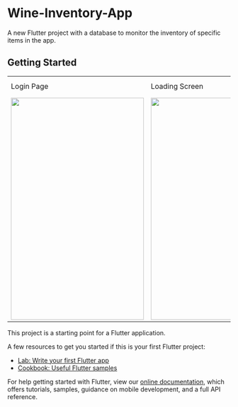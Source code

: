 # Wine-Inventory-App

A new Flutter project with a database to monitor the inventory of specific items in the app.

## Getting Started

<table>
  <tr>
    <td>Login Page</td>
     <td>Loading Screen</td>
     <td>Home Page with option to edit Inventory</td>
  </tr>
  <tr>
    <td valign="top"><img src="https://user-images.githubusercontent.com/56199413/82020261-62876780-96a6-11ea-8ca8-f756d0ee77f7.jpg" width="300" height="500" /></td>
    <td valign="top"><img src="https://user-images.githubusercontent.com/56199413/82020264-631ffe00-96a6-11ea-8485-3ccac9d61e6f.jpg" width="300" height="500" /></td>
    <td valign="top"><img src="https://user-images.githubusercontent.com/56199413/82020267-64512b00-96a6-11ea-9ec3-40f54e15cf40.jpg" width="300" height="500" /></td>
  </tr>
 </table>
 
This project is a starting point for a Flutter application.

A few resources to get you started if this is your first Flutter project:

- [Lab: Write your first Flutter app](https://flutter.dev/docs/get-started/codelab)
- [Cookbook: Useful Flutter samples](https://flutter.dev/docs/cookbook)

For help getting started with Flutter, view our
[online documentation](https://flutter.dev/docs), which offers tutorials,
samples, guidance on mobile development, and a full API reference.
